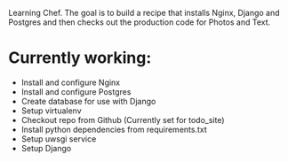 Learning Chef. The goal is to build a recipe that installs Nginx, Django and Postgres and then checks out the production code for Photos and Text. 

Currently working:
==================
* Install and configure Nginx
* Install and configure Postgres
* Create database for use with Django
* Setup virtualenv
* Checkout repo from Github (Currently set for todo_site)
* Install python dependencies from requirements.txt
* Setup uwsgi service
* Setup Django

